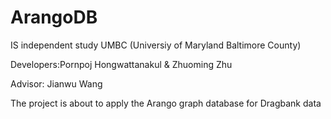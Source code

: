 # ArangoDB
IS independent study UMBC (Universiy of Maryland Baltimore County)

Developers:Pornpoj Hongwattanakul & Zhuoming Zhu

Advisor: Jianwu Wang

The project is about to apply the Arango graph database for Dragbank data
